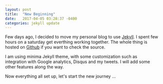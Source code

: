 ```yaml
---
layout: post
title:  "New Beginning"
date:   2017-04-05 03:28:37 -0400
categories: jekyll update
---
```

Few days ago, I decided to move my personal blog to use [Jekyll](https://jekyllrb.com/). I spent few hours on a saturday get everthing working together.  The whole thing is hosted on [Github](https://github.com/RuhuaJiang/ruhuajiang.com) if you want to check the source. 

I am using minima Jekyll theme, with some customization such as integration with Google analytics, Disqus and my tweets. I will add some other features along the way.  

Now everything all set up,  let's start the new journey ... 



